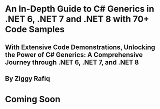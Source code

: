 # An In-Depth Guide to C# Generics in .NET 6, .NET 7 and .NET 8  with 70+ Code Samples 
## With Extensive Code Demonstrations, Unlocking the Power of C# Generics: A Comprehensive Journey through .NET 6, .NET 7, and .NET 8
## By Ziggy Rafiq

# Coming Soon
